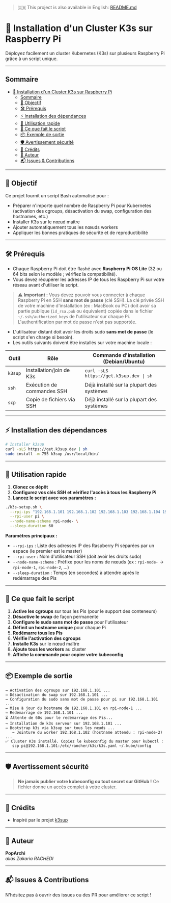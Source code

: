 > 🇬🇧 This project is also available in English: [README.md](./README.md)

# 🚀 Installation d'un Cluster K3s sur Raspberry Pi

Déployez facilement un cluster Kubernetes (K3s) sur plusieurs Raspberry Pi grâce à un script unique.

---

## Sommaire

- [🚀 Installation d'un Cluster K3s sur Raspberry Pi](#-installation-dun-cluster-k3s-sur-raspberry-pi)
  - [Sommaire](#sommaire)
  - [🎯 Objectif](#-objectif)
  - [🛠️ Prérequis](#️-prérequis)
  - [⚡ Installation des dépendances](#-installation-des-dépendances)
  - [🚦 Utilisation rapide](#-utilisation-rapide)
  - [📝 Ce que fait le script](#-ce-que-fait-le-script)
  - [📦 Exemple de sortie](#-exemple-de-sortie)
  - [🛡️ Avertissement sécurité](#️-avertissement-sécurité)
  - [🙏 Crédits](#-crédits)
  - [👤 Auteur](#-auteur)
  - [📬 Issues \& Contributions](#-issues--contributions)

---

## 🎯 Objectif

Ce projet fournit un script Bash automatisé pour :

- Préparer n'importe quel nombre de Raspberry Pi pour Kubernetes (activation des cgroups, désactivation du swap, configuration des hostnames, etc.)
- Installer K3s sur le nœud maître
- Ajouter automatiquement tous les nœuds workers
- Appliquer les bonnes pratiques de sécurité et de reproductibilité

---

## 🛠️ Prérequis

- Chaque Raspberry Pi doit être flashé avec **Raspberry Pi OS Lite** (32 ou 64 bits selon le modèle ; vérifiez la compatibilité).
- Vous devez récupérer les adresses IP de tous les Raspberry Pi sur votre réseau avant d'utiliser le script.

> ⚠️ **Important :** Vous devez pouvoir vous connecter à chaque Raspberry Pi en SSH **sans mot de passe** (clé SSH). La clé privée SSH de votre machine d'installation (ex : MacBook ou PC) doit avoir sa partie publique (`id_rsa.pub` ou équivalent) copiée dans le fichier `~/.ssh/authorized_keys` de l'utilisateur sur chaque Pi. L'authentification par mot de passe n'est pas supportée.

- L'utilisateur distant doit avoir les droits sudo **sans mot de passe** (le script s'en charge si besoin).
- Les outils suivants doivent être installés sur votre machine locale :

| Outil   | Rôle                        | Commande d'installation (Debian/Ubuntu)         |
|---------|-----------------------------|-------------------------------------------------|
| `k3sup` | Installation/join de K3s    | `curl -sLS https://get.k3sup.dev \| sh`           |
| `ssh`   | Exécution de commandes SSH  | Déjà installé sur la plupart des systèmes        |
| `scp`   | Copie de fichiers via SSH   | Déjà installé sur la plupart des systèmes        |

---

## ⚡ Installation des dépendances

```bash
# Installer k3sup
curl -sLS https://get.k3sup.dev | sh
sudo install -m 755 k3sup /usr/local/bin/
```

---

## 🚦 Utilisation rapide

1. **Clonez ce dépôt**
2. **Configurez vos clés SSH et vérifiez l'accès à tous les Raspberry Pi**
3. **Lancez le script avec vos paramètres :**

```bash
./k3s-setup.sh \
  --rpi-ips "192.168.1.101 192.168.1.102 192.168.1.103 192.168.1.104 192.168.1.105" \
  --rpi-user pi \
  --node-name-scheme rpi-node- \
  --sleep-duration 60
```

**Paramètres principaux :**

- `--rpi-ips` : Liste des adresses IP des Raspberry Pi séparées par un espace (le premier est le master)
- `--rpi-user` : Nom d'utilisateur SSH (doit avoir les droits sudo)
- `--node-name-scheme` : Préfixe pour les noms de nœuds (ex : `rpi-node-` → `rpi-node-1`, `rpi-node-2`, ...)
- `--sleep-duration` : Temps (en secondes) à attendre après le redémarrage des Pis

---

## 📝 Ce que fait le script

1. **Active les cgroups** sur tous les Pis (pour le support des conteneurs)
2. **Désactive le swap** de façon permanente
3. **Configure le sudo sans mot de passe** pour l'utilisateur
4. **Définit un hostname unique** pour chaque Pi
5. **Redémarre tous les Pis**
6. **Vérifie l'activation des cgroups**
7. **Installe K3s** sur le nœud maître
8. **Ajoute tous les workers** au cluster
9. **Affiche la commande pour copier votre kubeconfig**

---

## 📦 Exemple de sortie

```text
→ Activation des cgroups sur 192.168.1.101 ...
→ Désactivation du swap sur 192.168.1.101 ...
→ Configuration du sudo sans mot de passe pour pi sur 192.168.1.101 ...
→ Mise à jour du hostname de 192.168.1.101 en rpi-node-1 ...
→ Redémarrage de 192.168.1.101 ...
⏳ Attente de 60s pour le redémarrage des Pis...
→ Installation de k3s serveur sur 192.168.1.101 ...
→ Bootstrap k3s via k3sup sur tous les nœuds ...
   → Jointure du worker 192.168.1.102 (hostname attendu : rpi-node-2) ...
✅ Cluster K3s installé. Copiez le kubeconfig du master pour kubectl :
   scp pi@192.168.1.101:/etc/rancher/k3s/k3s.yaml ~/.kube/config
```

---

## 🛡️ Avertissement sécurité

> **Ne jamais publier votre kubeconfig ou tout secret sur GitHub !**
> Ce fichier donne un accès complet à votre cluster.

---

## 🙏 Crédits

- Inspiré par le projet [k3sup](https://github.com/alexellis/k3sup)

---

## 👤 Auteur

**PopArchi**  
*alias Zakaria RACHEDI*

---

## 📬 Issues & Contributions

N'hésitez pas à ouvrir des issues ou des PR pour améliorer ce script !
